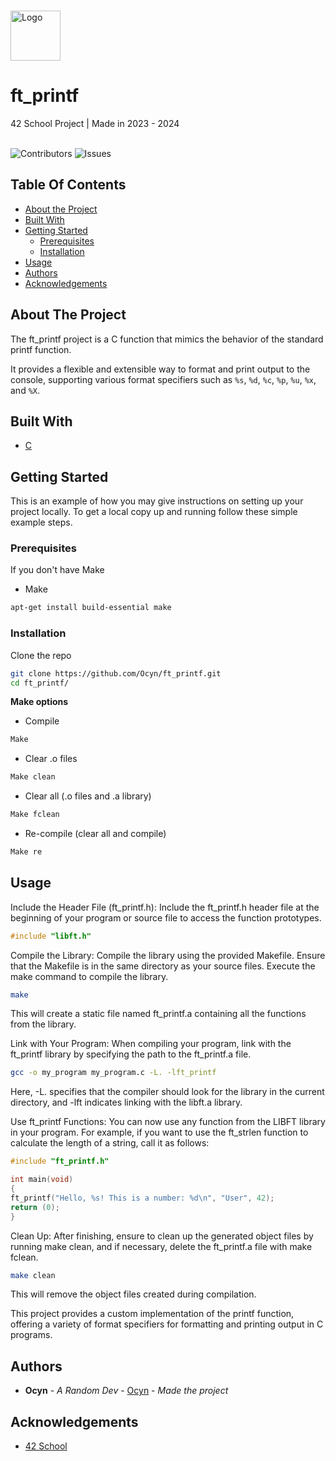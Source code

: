 <br/>
<p>
  <a href="https://github.com/Ocyn/ft_printf">
    <img src="https://upload.wikimedia.org/wikipedia/commons/thumb/8/8d/42_Logo.svg/768px-42_Logo.svg.png" alt="Logo" width="80" height="80">
  </a>

  <h1>ft_printf</h1>

  <p>
    42 School Project | Made in 2023 - 2024
    <br/>
    <br/>
  </p>
</p>

![Contributors](https://img.shields.io/github/contributors/Ocyn/ft_printf?color=dark-green) ![Issues](https://img.shields.io/github/issues/Ocyn/ft_printf)

## Table Of Contents

* [About the Project](#about-the-project)
* [Built With](#built-with)
* [Getting Started](#getting-started)
  * [Prerequisites](#prerequisites)
  * [Installation](#installation)
* [Usage](#usage)
* [Authors](#authors)
* [Acknowledgements](#acknowledgements)

## About The Project

The ft_printf project is a C function that mimics the behavior of the standard printf function.

It provides a flexible and extensible way to format and print output to the console, supporting various format specifiers such as `%s`, `%d`, `%c`, `%p`, `%u`, `%x`, and `%X`.

## Built With

* [C](https://en.wikipedia.org/wiki/C_(programming_language))

## Getting Started

This is an example of how you may give instructions on setting up your project locally.
To get a local copy up and running follow these simple example steps.

### Prerequisites

If you don't have Make
* Make

```sh
apt-get install build-essential make
```

### Installation

Clone the repo

```sh
git clone https://github.com/Ocyn/ft_printf.git
cd ft_printf/
```

**Make options**
- Compile
```sh
Make
```
- Clear .o files
```sh
Make clean
```
- Clear all (.o files and .a library)
```sh
Make fclean
```
- Re-compile (clear all and compile)
```sh
Make re
```

## Usage

Include the Header File (ft_printf.h):
Include the ft_printf.h header file at the beginning of your program or source file to access the function prototypes.
```c
#include "libft.h"
```

Compile the Library:
Compile the library using the provided Makefile. Ensure that the Makefile is in the same directory as your source files. Execute the make command to compile the library.
```bash
make
```
This will create a static file named ft_printf.a containing all the functions from the library.

Link with Your Program:
When compiling your program, link with the ft_printf library by specifying the path to the ft_printf.a file.
```bash
gcc -o my_program my_program.c -L. -lft_printf
```
Here, -L. specifies that the compiler should look for the library in the current directory, and -lft indicates linking with the libft.a library.

Use ft_printf Functions:
You can now use any function from the LIBFT library in your program. For example, if you want to use the ft_strlen function to calculate the length of a string, call it as follows:

```c
#include "ft_printf.h"

int main(void)
{
ft_printf("Hello, %s! This is a number: %d\n", "User", 42);
return (0);
}
```
Clean Up:
After finishing, ensure to clean up the generated object files by running make clean, and if necessary, delete the ft_printf.a file with make fclean.
```bash
make clean
```
This will remove the object files created during compilation.

This project provides a custom implementation of the printf function, offering a variety of format specifiers for formatting and printing output in C programs.
## Authors

* **Ocyn** - *A Random Dev* - [Ocyn](https://github.com/Ocyn) - *Made the project*

## Acknowledgements

* [42 School](https://github.com/42School)
